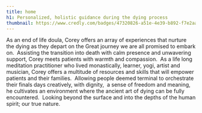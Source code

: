 ```yaml
---
title: home
h1: Personalized, holistic guidance during the dying process
thumbnail: https://www.credly.com/badges/47320826-a51e-4e39-b892-f7e2aafb8f0f/public_url
---
```

As an end of life doula, Corey offers an array of experiences that nurture the dying as they depart on the Great journey we are all promised to embark on.  Assisting the transition into death with calm presence and unwavering support, Corey meets patients with warmth and compassion.  As a life long meditation practitioner who lived monastically, learner, yogi, artist and musician, Corey offers a multitude of resources and skills that will empower patients and their families.  Allowing people deemed terminal to orchestrate their finals days creatively, with dignity,  a sense of freedom and meaning, he cultivates an environment where the ancient art of dying can be fully encountered.  Looking beyond the surface and into the depths of the human spirit; our true nature.





<div data-iframe-width="150" data-iframe-height="270" data-share-badge-id="47320826-a51e-4e39-b892-f7e2aafb8f0f" data-share-badge-host="https://www.credly.com"></div><script type="text/javascript" async src="//cdn.credly.com/assets/utilities/embed.js"></script>